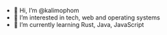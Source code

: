 - 👋 Hi, I’m @kalimophom
- 👀 I’m interested in tech, web and operating systems
- 🌱 I’m currently learning Rust, Java, JavaScript


<!---
kalimophom/kalimophom is a ✨ special ✨ repository because its `README.md` (this file) appears on your GitHub profile.
You can click the Preview link to take a look at your changes.
--->
